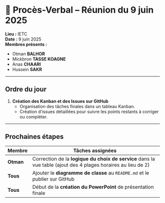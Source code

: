 
# 📄 Procès-Verbal – Réunion du 9 juin 2025

**Lieu :** IETC  
**Date :** 9 juin 2025  
**Membres présents :**
- Otman **BALHOR**
- Mickbron **TASSE KOAGNE**
- Anas **CHAARI**
- Hussein **SAKR**

---

## Ordre du jour

1. **Création des Kanban et des Issues sur GitHub**  
   - Organisation des tâches finales dans un tableau Kanban.
   - Création d’issues détaillées pour suivre les points restants à corriger ou compléter.

---

## Prochaines étapes

| Membre        | Tâches assignées |
|---------------|------------------|
| **Otman**     | Correction de la **logique du choix de service** dans la vue table (ajout des 4 plages horaires au lieu de 2) |
| **Tous**      | Ajouter le **diagramme de classe** au `README.md` et le publier sur GitHub |
| **Tous**      | Début de la **création du PowerPoint** de présentation finale |

